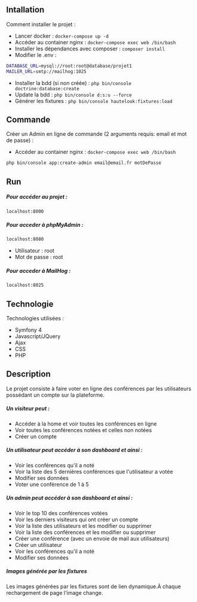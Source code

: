 ## Intallation

Comment installer le projet : 

- Lancer docker : `docker-compose up -d`
- Accéder au container nginx : `docker-compose exec web /bin/bash`
- Installer les dépendances avec composer : `composer install`
- Modifier le .env :
```bash
DATABASE_URL=mysql://root:root@database/projet1
MAILER_URL=smtp://mailhog:1025
```
- Installer la bdd (si non créée) : `php bin/console doctrine:database:create`
- Update la bdd : `php bin/console d:s:u --force`
- Générer les fixtures : `php bin/console hautelook:fixtures:load`


## Commande
Créer un Admin en ligne de commande (2 arguments requis: email et mot de passe) : 

- Accéder au container nginx : `docker-compose exec web /bin/bash`
```bash
php bin/console app:create-admin email@email.fr motDePasse
```


## Run 

##### Pour accéder au projet : 

```bash
localhost:8000
```

##### Pour acceder à phpMyAdmin :
```bash
localhost:8080
```
- Utilisateur : root
- Mot de passe :  root

##### Pour acceder à MailHog :
```bash
localhost:8025
```

## Technologie

Technologies utilisées : 

- Symfony 4
- Javascript/JQuery
- Ajax
- CSS
- PHP

## Description

Le projet consiste à faire voter en ligne des conférences par les utilisateurs possédant un compte sur la plateforme.

##### Un visiteur peut : 

- Accéder à la home et voir toutes les conférences en ligne
- Voir toutes les conférences notées et celles non notées
- Créer un compte

##### Un utilisateur peut accéder à son dashboard et ainsi :

- Voir les conférences qu'il a noté
- Voir la liste des 5 dernières conférences que l'utilisateur a votée
- Modifier ses données
- Voter une conférence de 1 à 5

##### Un admin peut accéder à son dashboard et ainsi : 

- Voir le top 10 des conférences votées
- Voir les derniers visiteurs qui ont créer un compte
- Voir la liste des utilisateurs et les modifier ou supprimer
- Voir la liste des conférences et les modifier ou supprimer
- Créer une conférence (avec un envoie de mail aux utilisateurs)
- Créer un utilisateur
- Voir les conférences qu'il a noté
- Modifier ses données

##### Images générée par les fixtures
Les images générées par les fixtures sont de lien dynamique.À chaque rechargement de page l'image change.